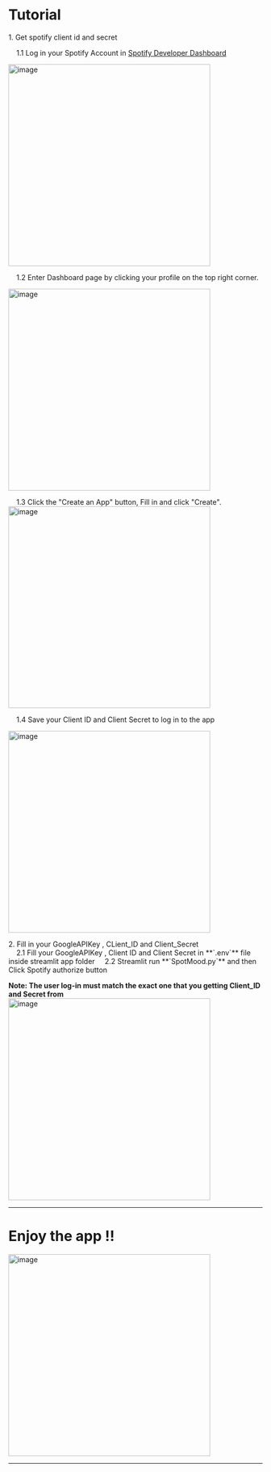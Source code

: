 # Tutorial
 
<p>1. Get spotify client id and secret<br>
 
&nbsp;&nbsp;&nbsp;&nbsp;1.1 Log in your Spotify Account in <a href="https://developer.spotify.com">Spotify Developer Dashboard</a><br>
 
<img src="https://github.com/user-attachments/assets/22abcdc7-4f82-4055-8cde-56913492cc5e" alt="image" width="400">
 
&nbsp;&nbsp;&nbsp;&nbsp;1.2 Enter Dashboard page by clicking your profile on the top right corner.<br>
 
<img src="https://github.com/user-attachments/assets/2b77b7c9-7ba4-43ee-b395-e1bf88120d88" alt="image" width="400">
 
&nbsp;&nbsp;&nbsp;&nbsp;1.3 Click the "Create an App" button, Fill in and click "Create".<br>
<img src="https://github.com/user-attachments/assets/87025885-69e8-452d-b477-7760d16260bf" alt="image" width="400">
 
 
&nbsp;&nbsp;&nbsp;&nbsp;1.4 Save your Client ID and Client Secret to log in to the app<br>
 
<img src="https://github.com/user-attachments/assets/e24cc09b-180d-45c2-8e9c-e96560149386" alt="image" width="400"></p>
 
 
<p>2. Fill in your GoogleAPIKey , CLient_ID and Client_Secret<br>
&nbsp;&nbsp;&nbsp;&nbsp;2.1 Fill your GoogleAPIKey , Client ID and Client Secret in **`.env`** file inside streamlit app folder
&nbsp;&nbsp;&nbsp;&nbsp;2.2 Streamlit run **`SpotMood.py`** and then Click Spotify authorize button <br>
 
**Note: The user log-in must match the exact one that you getting Client_ID and Secret from**
<img src="https://github.com/user-attachments/assets/b5cd50da-5444-4724-adc8-365122a2b7b5" alt="image" width="400">
 
 
<hr>
 
# Enjoy the app !! <br>
 
<img src="https://github.com/user-attachments/assets/d7032096-862c-4344-94ff-108d5969740f" alt="image" width="400">
 
<hr>
 
